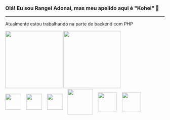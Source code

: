 ### Olá! Eu sou Rangel Adonai, mas meu apelido aqui é "Kohei" 👋
<hr>
<p>Atualmente estou trabalhando na parte de backend com PHP</p>
<div>
  <img height="180em" src="https://github-readme-stats.vercel.app/api?username=rangelkohei&show_icons=true&theme=dark"/>
  <img height="180em" src="https://github-readme-stats.vercel.app/api/top-langs/?username=anuraghazra&layout=compact&theme=dark"/>
</div>
<div>
    <img align="center" height="50px" src="https://cdn.jsdelivr.net/gh/devicons/devicon/icons/html5/html5-original.svg"/>&nbsp;&nbsp;&nbsp;
    <img align="center" height="50px" src="https://cdn.jsdelivr.net/gh/devicons/devicon/icons/css3/css3-original.svg"/>&nbsp;&nbsp;&nbsp;
    <img align="center" height="50px" src="https://cdn.jsdelivr.net/gh/devicons/devicon/icons/javascript/javascript-plain.svg"/>&nbsp;&nbsp;&nbsp;
    <img align="center" height="80ox" src="https://res.cloudinary.com/practicaldev/image/fetch/s--bcsZuthB--/c_limit,f_auto,fl_progressive,q_80,w_192/https://dev-to-uploads.s3.amazonaws.com/uploads/badge/badge_image/21/php-elephant.png"/>&nbsp;&nbsp;&nbsp;
    <img align="center" height="60px" src="https://cdn.jsdelivr.net/gh/devicons/devicon/icons/mysql/mysql-original.svg"/>&nbsp;&nbsp;&nbsp;
    <img align="center" height="60px" src="https://cdn.jsdelivr.net/gh/devicons/devicon/icons/gitlab/gitlab-original-wordmark.svg"/>&nbsp;&nbsp;&nbsp;
</div>
